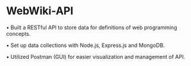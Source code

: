 # WebWiki-API

•	Built a RESTful API to store data for definitions of web programming concepts.

•	Set up data collections with Node.js, Express.js and MongoDB. 

•	Utilized Postman (GUI) for easier visualization and management of API. 

